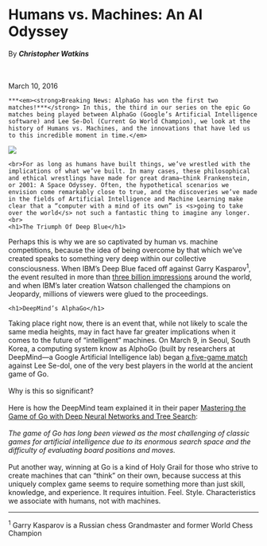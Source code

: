 
<!DOCTYPE html>
<html lang="en">
<head>
  <meta charset="UTF-8">
  <title>Humans vs Machines Blog</title>
</head>
<body>
  <!-- This was adapted from: http://blog.udacity.com/2016/03/humans-vs-machines-an-ai-odyssey-2.html -->
  <!-- Format this text to match the mockup exactly! -->
    <h1>Humans vs. Machines: An AI Odyssey</h1>
  
  By <em><strong>Christopher Watkins </strong></em>
  
  <br> <br>March 10, 2016
  
    ***<em><strong>Breaking News: AlphaGo has won the first two matches!***</strong> In this, the third in our series on the epic Go matches being played between AlphaGo (Google’s Artificial Intelligence software) and Lee Se-Dol (Current Go World Champion), we look at the history of Humans vs. Machines, and the innovations that have led us to this incredible moment in time.</em>

  <img src="http://i2.wp.com/blog.udacity.com/wp-content/uploads/2016/03/56df2490a351d802222160.gif">

    <br>For as long as humans have built things, we’ve wrestled with the implications of what we’ve built. In many cases, these philosophical and ethical wrestlings have made for great drama—think Frankenstein, or 2001: A Space Odyssey. Often, the hypothetical scenarios we envision come remarkably close to true, and the discoveries we’ve made in the fields of Artificial Intelligence and Machine Learning make clear that a “computer with a mind of its own” is <s>going to take over the world</s> not such a fantastic thing to imagine any longer.
    <br>
    <h1>The Triumph Of Deep Blue</h1>

  Perhaps this is why we are so captivated by human vs. machine competitions, because the idea of being overcome by that which we’ve created speaks to something very deep within our collective consciousness. When IBM’s Deep Blue faced off against Garry Kasparov<sup>1</sup>, the event resulted in more than <a href="http://www-03.ibm.com/ibm/history/ibm100/us/en/icons/deepblue/">three billion impressions</a> around the world, and when IBM’s later creation Watson challenged the champions on Jeopardy, millions of viewers were glued to the proceedings.<br>

    <h1>DeepMind’s AlphaGo</h1>

  Taking place right now, there is an event that, while not likely to scale the same media heights, may in fact have far greater implications when it comes to the future of “intelligent” machines. On March 9, in Seoul, South Korea, a computing system know as AlphoGo (built by researchers at DeepMind—a Google Artificial Intelligence lab) began <a href="http://venturebeat.com/2016/02/04/youtube-will-livestream-googles-ai-playing-go-superstar-lee-sedol-in-march/">a five-game match</a> against Lee Se-dol, one of the very best players in the world at the ancient game of Go.<br><br>
     Why is this so significant?<br><br>
  Here is how the DeepMind team explained it in their paper <a href="http://airesearch.com/wp-content/uploads/2016/01/deepmind-mastering-go.pdf">Mastering the Game of Go with Deep Neural Networks and Tree Search</a>:<br><br>
  <em>The game of Go has long been viewed as the most challenging of classic games for artificial intelligence due to its enormous search space and the difficulty of evaluating board positions and moves.</em><br><br>
  Put another way, winning at Go is a kind of Holy Grail for those who strive to create machines that can “think” on their own, because success at this uniquely complex game seems to require something more than just skill, knowledge, and experience. It requires intuition. Feel. Style. Characteristics we associate with humans, not with machines.<hr>
  <sup>1</sup> Garry Kasparov is a Russian chess Grandmaster and former World Chess Champion
</body>
</html>
